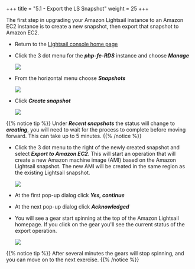 +++
title = "5.1 - Export the LS Snapshot"
weight = 25
+++

The first step in upgrading your Amazon Lightsail instance to an Amazon EC2 instance is to create a new snapshot, then export that snapshot to Amazon EC2.

* Return to the <a href="https://lightsail.aws.amazon.com/ls/webapp/home/" target="_blank">Lightsail console home page</a>

* Click the 3 dot menu for the ***php-fe-RDS*** instance and choose ***Manage***

    ![](../../images/rds-instance-three-dots.jpg?classes=border)

* From the horizontal menu choose ***Snapshots***

    ![](../../images/2-3-3.jpg?classes=border)

* Click ***Create snapshot***

    ![](../../images/rds-create-snapshot.jpg?classes=border)

{{% notice tip %}}
Under ***Recent snapshots*** the status will change to ***creating***, you will need to wait for the process to complete before moving forward. This can take up to 5 minutes. 
{{% /notice %}}

* Click the 3 dot menu to the right of the newly created snapshot and select ***Export to Amazon EC2***. This will start an operation that will create a new Amazon machine image (AMI) based on the Amazon Lightsail snapshot. The new AMI will be created in the same region as the existing Lightsail snapshot. 

    ![](../../images/rds-recent-snapshots.jpg?classes=border)

* At the first pop-up dialog click ***Yes, continue***

* At the next pop-up dialog click ***Acknowledged***

* You will see a gear start spinning at the top of the Amazon Lightsail homepage. If you click on the gear you'll see the current status of the export operation. 

    ![](../../images/gears.jpg?classes=border)

{{% notice tip %}}
After several minutes the gears will stop spinning, and you can move on to the next exercise. 
{{% /notice %}}
